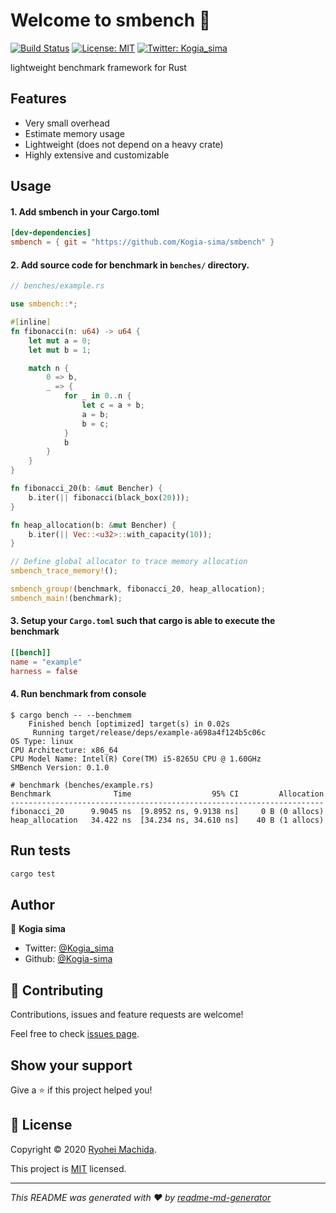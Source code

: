 # Welcome to smbench 👋
[![Build Status](https://travis-ci.org/Kogia-sima/smbench.svg?branch=master)](https://travis-ci.org/Kogia-sima/smbench)
[![License: MIT](https://img.shields.io/badge/License-MIT-yellow.svg)](https://github.com/Kogia-sima/smbench/blob/master/LICENSE)
[![Twitter: Kogia\_sima](https://img.shields.io/twitter/follow/Kogia\_sima.svg?style=social)](https://twitter.com/Kogia\_sima)

lightweight benchmark framework for Rust

## Features

- Very small overhead
- Estimate memory usage
- Lightweight (does not depend on a heavy crate)
- Highly extensive and customizable

## Usage

#### 1. Add smbench in your Cargo.toml

```toml
[dev-dependencies]
smbench = { git = "https://github.com/Kogia-sima/smbench" }
```

#### 2. Add source code for benchmark in `benches/` directory.

```rust
// benches/example.rs

use smbench::*;

#[inline]
fn fibonacci(n: u64) -> u64 {
    let mut a = 0;
    let mut b = 1;

    match n {
        0 => b,
        _ => {
            for _ in 0..n {
                let c = a + b;
                a = b;
                b = c;
            }
            b
        }
    }
}

fn fibonacci_20(b: &mut Bencher) {
    b.iter(|| fibonacci(black_box(20)));
}

fn heap_allocation(b: &mut Bencher) {
    b.iter(|| Vec::<u32>::with_capacity(10));
}

// Define global allocator to trace memory allocation
smbench_trace_memory!();

smbench_group!(benchmark, fibonacci_20, heap_allocation);
smbench_main!(benchmark);
```

#### 3. Setup your `Cargo.toml` such that cargo is able to execute the benchmark

```toml
[[bench]]
name = "example"
harness = false
```

#### 4. Run benchmark from console

```console
$ cargo bench -- --benchmem
    Finished bench [optimized] target(s) in 0.02s
     Running target/release/deps/example-a698a4f124b5c06c
OS Type: linux
CPU Architecture: x86_64
CPU Model Name: Intel(R) Core(TM) i5-8265U CPU @ 1.60GHz
SMBench Version: 0.1.0

# benchmark (benches/example.rs)
Benchmark              Time                  95% CI         Allocation
----------------------------------------------------------------------
fibonacci_20      9.9045 ns  [9.8952 ns, 9.9138 ns]     0 B (0 allocs)
heap_allocation   34.422 ns  [34.234 ns, 34.610 ns]    40 B (1 allocs)
```

## Run tests

```sh
cargo test
```

## Author

👤 **Kogia sima**

* Twitter: [@Kogia\_sima](https://twitter.com/Kogia\_sima)
* Github: [@Kogia-sima](https://github.com/Kogia-sima)

## 🤝 Contributing

Contributions, issues and feature requests are welcome!

Feel free to check [issues page](https://github.com/Kogia-sima/smbench/issues). 

## Show your support

Give a ⭐️ if this project helped you!


## 📝 License

Copyright © 2020 [Ryohei Machida](https://github.com/Kogia-sima).

This project is [MIT](https://github.com/Kogia-sima/smbench/blob/master/LICENSE) licensed.

***
_This README was generated with ❤️ by [readme-md-generator](https://github.com/kefranabg/readme-md-generator)_
